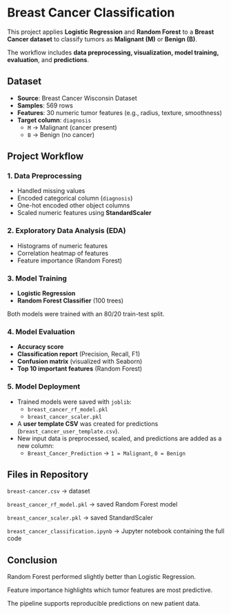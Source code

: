 # Breast Cancer Classification

This project applies **Logistic Regression** and **Random Forest** to a **Breast Cancer dataset** to classify tumors as **Malignant (M)** or **Benign (B)**.  

The workflow includes **data preprocessing, visualization, model training, evaluation**, and **predictions**.

## Dataset

- **Source**: Breast Cancer Wisconsin Dataset  
- **Samples**: 569 rows  
- **Features**: 30 numeric tumor features (e.g., radius, texture, smoothness)  
- **Target column**: `diagnosis`  
  - `M` → Malignant (cancer present)  
  - `B` → Benign (no cancer)  

## Project Workflow

### 1. Data Preprocessing
- Handled missing values  
- Encoded categorical column (`diagnosis`)  
- One-hot encoded other object columns  
- Scaled numeric features using **StandardScaler**

### 2. Exploratory Data Analysis (EDA)
- Histograms of numeric features  
- Correlation heatmap of features  
- Feature importance (Random Forest)

### 3. Model Training
- **Logistic Regression**
- **Random Forest Classifier** (100 trees)

Both models were trained with an 80/20 train-test split.

### 4. Model Evaluation
- **Accuracy score**
- **Classification report** (Precision, Recall, F1)  
- **Confusion matrix** (visualized with Seaborn)  
- **Top 10 important features** (Random Forest)

### 5. Model Deployment
- Trained models were saved with `joblib`:
  - `breast_cancer_rf_model.pkl`
  - `breast_cancer_scaler.pkl`
- A **user template CSV** was created for predictions (`breast_cancer_user_template.csv`).  
- New input data is preprocessed, scaled, and predictions are added as a new column:  
  - `Breast_Cancer_Prediction` → `1 = Malignant`, `0 = Benign`

## Files in Repository
```breast-cancer.csv``` → dataset

```breast_cancer_rf_model.pkl``` → saved Random Forest model

```breast_cancer_scaler.pkl``` → saved StandardScaler

```breast_cancer_classification.ipynb``` → Jupyter notebook containing the full code

## Conclusion
Random Forest performed slightly better than Logistic Regression.

Feature importance highlights which tumor features are most predictive.

The pipeline supports reproducible predictions on new patient data.
